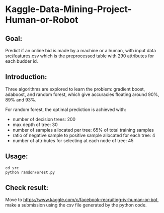 # Kaggle-Data-Mining-Project-Human-or-Robot

## Goal:

Predict if an online bid is made by a machine or a human, with input data src/features.csv which is the preprocessed table  with 290 attributes for each budder id. 

## Introduction:

Three algorithms are explored to learn the problem: gradient boost, adaboost, and random forest, which give accuracies floating around 90%, 89% and 93%.
	
For random forest, the optimal prediction is achieved with:
	
- number of decision trees: 200
- max depth of tree: 30
- number of samples allocated per tree: 65% of total training samples
- ratio of negative sample to positive sample allocated for each tree: 4
- number of attributes for selecting at each node of tree: 45 

## Usage:

	cd src
	python ramdonForest.py

## Check result:

Move to https://www.kaggle.com/c/facebook-recruiting-iv-human-or-bot, make a submission using the csv file generated by the python code.	
